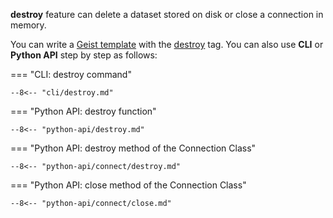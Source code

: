 **destroy** feature can delete a dataset stored on disk or close a connection in memory.

You can write a [Geist template](geist-templates/introduction.md) with the [destroy](geist-templates/tags/tag-destroy.md) tag. You can also use **CLI** or **Python API** step by step as follows:

=== "CLI: destroy command"

    --8<-- "cli/destroy.md"

=== "Python API: destroy function"

    --8<-- "python-api/destroy.md"

=== "Python API: destroy method of the Connection Class"

    --8<-- "python-api/connect/destroy.md"

=== "Python API: close method of the Connection Class"

    --8<-- "python-api/connect/close.md"
